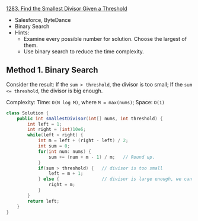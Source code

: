 [1283. Find the Smallest Divisor Given a Threshold](https://leetcode.com/problems/find-the-smallest-divisor-given-a-threshold/)

* Salesforce, ByteDance
* Binary Search
* Hints:
    * Examine every possible number for solution. Choose the largest of them.
    * Use binary search to reduce the time complexity.
    

## Method 1. Binary Search
Consider the result:
If the `sum > threshold`, the divisor is too small;
If the `sum <= threshold`, the divisor is big enough.

Complexity:
Time: `O(N log M)`, where `M = max(nums)`;
Space: `O(1)`

```java 
class Solution {
    public int smallestDivisor(int[] nums, int threshold) {
        int left = 1;
        int right = (int)10e6;
        while(left < right) {
            int m = left + (right - left) / 2;
            int sum = 0;
            for(int num: nums) {
                sum += (num + m - 1) / m;   // Round up.
            }
            if(sum > threshold) {   // divisor is too small
                left = m + 1;
            } else {                // divisor is large enough, we can try to make it smaller
                right = m;
            }
        }
        return left;
    }
}
```



